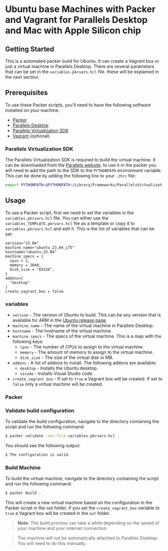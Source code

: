 # Ubuntu base Machines with Packer and Vagrant for Parallels Desktop and Mac with Apple Silicon chip

## Getting Started

This is a automated packer build for Ubuntu. It can create a Vagrant box or just a virtual machine in Parallels Desktop.
There are several parameters that can be set in the `variables.pkrvars.hcl` file. these will be explained in the next section.

## Prerequisites

To use these Packer scripts, you'll need to have the following software installed on your machine:

* [Packer](https://www.packer.io/)
* [Parallels Desktop](https://www.parallels.com/products/desktop/)
* [Parallels Virtualization SDK](https://www.parallels.com/products/desktop/download/)
* [Vagrant](https://www.vagrantup.com/) (optional)

### Parallels Virtualization SDK

The Parallels Virtualization SDK is required to build the virtual machine. It can be downloaded from the [Parallels website](https://www.parallels.com/products/desktop/download/). to use it in the packer you will need to add the path to the SDK to the `PYTHONPATH` environment variable. This can be done by adding the following line to your `.zhrc` file:

  ```bash
  export PYTHONPATH=$PYTHONPATH:/Library/Frameworks/ParallelsVirtualizationSDK.framework/Versions/Current/Libraries/Python/3.7
  ```

## Usage

To use a Packer script, first we need to set the variables in the `variables.pkrvars.hcl` file. You can either use the `variables_TEMPLATE.pkrvars.hcl` file as a template or copy it to `variables.pkrvars.hcl` and edit it.
This is the list of variables that can be set:

```hcl
version="23.04"
machine_name="ubuntu_23.04_LTS"
hostname="ubuntu-23.04"
machine_specs = {
  cpus = 2,
  memory = 2048,
  disk_size = "65536",
}
addons=[
  "desktop"
]
create_vagrant_box = false
```

### variables

* `version` - The version of Ubuntu to build. This can be any version that is available for ARM in the [Ubuntu release page](https://https://releases.ubuntu.com).
* `machine_name` - The name of the virtual machine in Parallels Desktop.
* `hostname` - The hostname of the virtual machine.
* `machine_specs` - The specs of the virtual machine. This is a map with the following keys:
  * `cpus` - The number of CPUs to assign to the virtual machine.
  * `memory` - The amount of memory to assign to the virtual machine.
  * `disk_size` - The size of the virtual disk in MB.
* `addons` - A list of addons to install. The following addons are available:
  * `desktop` - Installs the Ubuntu desktop.
  * `vscode` - Installs Visual Studio code.
* `create_vagrant_box` - If set to `true` a Vagrant box will be created. If set to `false` only a virtual machine will be created.

### Packer

### Validate build configuration

To validate the build configuration, navigate to the directory containing the script and run the following command:

```bash
$ packer validate -var-file variables.pkrvars.hcl .
```

You should see the following output:

```bash
$ The configuration is valid.
```

### Build Machine

To build the virtual machine, navigate to the directory containing the script and run the following command:

```bash
$ packer build .
```

This will create a new virtual machine based on the configuration in the Packer script in the out folder. if you set the `create_vagrant_box` variable to `true` a Vagrant box will be created in the `out` folder.

> **Note:** The build process can take a while depending on the speed of your machine and your internet connection.  

> The machine will not be automatically attached to Parallels Desktop. You will need to do this manually.